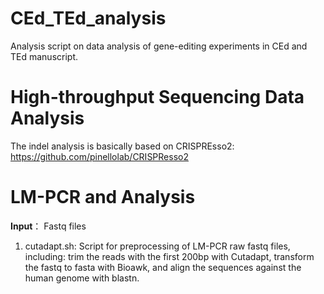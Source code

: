 # CEd_TEd_analysis

Analysis script on data analysis of gene-editing experiments in CEd and TEd manuscript.

# High-throughput Sequencing Data Analysis 
The indel analysis is basically based on CRISPREsso2: https://github.com/pinellolab/CRISPResso2

# LM-PCR and Analysis
**Input**： Fastq files 
1. cutadapt.sh: Script for preprocessing of LM-PCR raw fastq files, including: trim the reads with the first 200bp with Cutadapt, transform the fastq to fasta with Bioawk, and align the sequences against the human genome with blastn.
